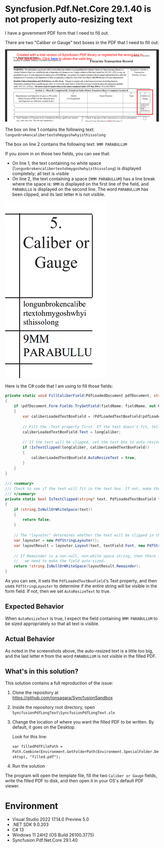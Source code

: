 # Syncfusion.Pdf.Net.Core 29.1.40 is not properly auto-resizing text

I have a government PDF form that I need to fill out.

There are two "Caliber or Gauge" text boxes in the PDF that I need to fill out:

![Screenshot of government form with the two Caliber or Gauge fields highlighted in red](./docs/images/TopOfPDF.png)

The box on line 1 contains the following text: `longunbrokencalibertextohmygoshwhyisthissolong`

The box on line 2 contains the following text: `9MM PARABULLUM`

If you zoom in on those two fields, you can see that:

- On line 1, the text containing no white space (`longunbrokencalibertextohmygoshwhyisthissolong`) is displayed completely; all text is visible
- On line 2, the text containing a space (`9MM PARABULLUM`) has a line break where the space is: `9MM` is displayed on the first line of the field, and `PARABULLU` is displayed on the second line. The word `PARABULLUM` has been clipped, and its last letter `M` is not visible.

![Closeup screenshot of the two filled Caliber or Gauge fields](./docs/images/CaliberGaugeCloseUp.png)

Here is the C# code that I am using to fill those fields:

```csharp
private static void FillCaliberField(PdfLoadedDocument pdfDocument, string fieldName, string longCaliber)
{
    if (pdfDocument.Form.Fields.TryGetField(fieldName: fieldName, out PdfLoadedField pdfLoadedField1))
    {
        var caliberLoadedTextBoxField = (PdfLoadedTextBoxField)pdfLoadedField1;

        // Fill the .Text property first. If the text doesn't fit, tell Syncfusion to auto-resize the text to fit.
        caliberLoadedTextBoxField.Text = longCaliber;

        // If the text will be clipped, set the text box to auto-resize the text so that it fits.
        if (IsTextClipped(longCaliber, caliberLoadedTextBoxField))
        {
            caliberLoadedTextBoxField.AutoResizeText = true;
        }
    }
}

/// <summary>
/// Check to see if the text will fit in the text box. If not, make the text box an auto-size field.
/// </summary>
private static bool IsTextClipped(string? text, PdfLoadedTextBoxField textField)
{
    if (string.IsNullOrWhiteSpace(text))
    {
        return false;
    }

    // The "layouter" determines whether the text will be clipped in the given textbox.
    var layouter = new PdfStringLayouter();
    var layoutResult = layouter.Layout(text, textField.Font, new PdfStringFormat(textField.TextAlignment), new SizeF(textField.Bounds.Width, textField.Bounds.Height));

    // If Remainder is a non-null, non-white space string, then there is clipped text, and
    //   we need to make the field auto-sized.
    return !string.IsNullOrWhiteSpace(layoutResult.Remainder);
}
```

As you can see, it sets the `PdfLoadedTextBoxField`'s Text property, and then uses `PdfStringLayouter` to determine if the entire string will be visible in the form field. If not, then we set `AutoResizeText` to true.

## Expected Behavior

When `AutoResizeText` is true, I expect the field containing `9MM PARABULLUM` to be sized appropriately so that all text is visible.

## Actual Behavior

As noted in the screenshots above, the auto-resized text is a little too big, and the last letter `M` from the word `PARABULLUM` is not visible in the filled PDF.

## What's in this solution?

This solution contains a full reproduction of the issue:

1. Clone the repository at https://github.com/jonsagara/SyncfusionSandbox
1. Inside the repository root directory, open `SyncfusionPdfLongText\SyncfusionPdfLongText.sln`
1. Change the location of where you want the filled PDF to be written. By default, it goes on the Desktop.
   
   Look for this line:

   `var filledPdfFilePath = Path.Combine(Environment.GetFolderPath(Environment.SpecialFolder.Desktop), "filled.pdf");`
1. Run the solution

The program will open the template file, fill the two `Caliber or Gauge` fields, write the filled PDF to disk, and then open it in your OS's default PDF viewer.


# Environment

- Visual Studio 2022 17.14.0 Preview 5.0
- .NET SDK 9.0.203
- C# 13
- Windows 11 24H2 (OS Build 26100.3775)
- Syncfusion.Pdf.Net.Core 29.1.40
